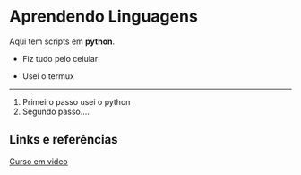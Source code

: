 # Aprendendo  Linguagens 
<p>Aqui tem scripts em <strong>python</strong>.</p>

- Fiz tudo pelo celular
+ Usei o termux
 ------
1. Primeiro passo usei o python
2. Segundo passo....

## Links e referências 
[Curso em video](https://youtube.com/playlist?list=PLvE-ZAFRgX8hnECDn1v9HNTI71veL3oW0&si=8weCOYX56oO5HkS0)


